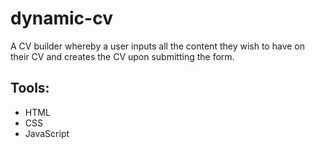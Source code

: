 # dynamic-cv

A CV builder whereby a user inputs all the content they wish to have on their CV and creates the CV upon submitting the form.

## Tools:

* HTML
* CSS
* JavaScript
